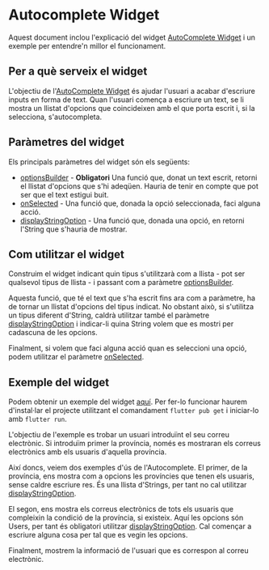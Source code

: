 # Autocomplete Widget

Aquest document inclou l'explicació del widget [AutoComplete Widget](https://api.flutter.dev/flutter/material/Autocomplete-class.html) i un exemple per entendre'n millor el funcionament.

## Per a què serveix el widget

L'objectiu de l'[AutoComplete Widget](https://api.flutter.dev/flutter/material/Autocomplete-class.html) és ajudar l'usuari a acabar d'escriure inputs en forma de text. Quan l'usuari comença a escriure un text, se li mostra un llistat d'opcions que coincideixen amb el que porta escrit i, si la selecciona, s'autocompleta.

## Paràmetres del widget

Els principals paràmetres del widget són els següents:

-   [optionsBuilder](https://api.flutter.dev/flutter/material/Autocomplete/optionsBuilder.html) - **Obligatori** Una funció que, donat un text escrit, retorni el llistat d'opcions que s'hi adeqüen. Hauria de tenir en compte que pot ser que el text estigui buit.
-   [onSelected](https://api.flutter.dev/flutter/material/Autocomplete/onSelected.html) - Una funció que, donada la opció seleccionada, faci alguna acció.
-   [displayStringOption](https://api.flutter.dev/flutter/material/Autocomplete/displayStringForOption.html) - Una funció que, donada una opció, en retorni l'String que s'hauria de mostrar.

## Com utilitzar el widget

Construim el widget indicant quin tipus s'utilitzarà com a llista - pot ser qualsevol tipus de llista - i passant com a paràmetre [optionsBuilder](https://api.flutter.dev/flutter/material/Autocomplete/optionsBuilder.html).

Aquesta funció, que té el text que s'ha escrit fins ara com a paràmetre, ha de tornar un llistat d'opcions del tipus indicat. No obstant això, si s'utilitza un tipus diferent d'String, caldrà utilitzar també el paràmetre [displayStringOption](https://api.flutter.dev/flutter/material/Autocomplete/displayStringForOption.html) i indicar-li quina String volem que es mostri per cadascuna de les opcions.

Finalment, si volem que faci alguna acció quan es seleccioni una opció, podem utilitzar el paràmetre [onSelected](https://api.flutter.dev/flutter/material/Autocomplete/onSelected.html).

## Exemple del widget

Podem obtenir un exemple del widget [aquí](https://github.com/Hardru/Flutter-Autocomplete-Example). Per fer-lo funcionar haurem d'instal·lar el projecte utilitzant el comandament `flutter pub get` i iniciar-lo amb `flutter run`.

L'objectiu de l'exemple es trobar un usuari introduïnt el seu correu electrònic. Si introduïm primer la província, només es mostraran els correus electrònics amb els usuaris d'aquella província.

Així doncs, veiem dos exemples d'ús de l'Autocomplete. El primer, de la província, ens mostra com a opcions les províncies que tenen els usuaris, sense caldre escriure res. És una llista d'Strings, per tant no cal utilitzar [displayStringOption](https://api.flutter.dev/flutter/material/Autocomplete/displayStringForOption.html).

El segon, ens mostra els correus electrònics de tots els usuaris que compleixin la condició de la província, si existeix. Aquí les opcions són Users, per tant és obligatori utilitzar [displayStringOption](https://api.flutter.dev/flutter/material/Autocomplete/displayStringForOption.html). Cal començar a escriure alguna cosa per tal que es vegin les opcions.

Finalment, mostrem la informació de l'usuari que es correspon al correu electrònic.
